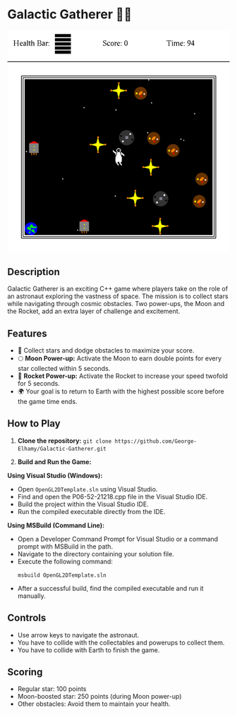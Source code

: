 # Galactic Gatherer 🚀✨

![Game Screenshot](galactic.png)

## Description

Galactic Gatherer is an exciting C++ game where players take on the role of an astronaut exploring the vastness of space. The mission is to collect stars while navigating through cosmic obstacles. Two power-ups, the Moon and the Rocket, add an extra layer of challenge and excitement.

## Features

- 🌟 Collect stars and dodge obstacles to maximize your score.
- 🌕 **Moon Power-up:** Activate the Moon to earn double points for every star collected within 5 seconds.
- 🚀 **Rocket Power-up:** Activate the Rocket to increase your speed twofold for 5 seconds.
- 🌍 Your goal is to return to Earth with the highest possible score before the game time ends.

## How to Play

1. **Clone the repository:** `git clone https://github.com/George-Elhamy/Galactic-Gatherer.git`

2. **Build and Run the Game:**

**Using Visual Studio (Windows):**
- Open `OpenGL2DTemplate.sln` using Visual Studio.
- Find and open the P06-52-21218.cpp file in the Visual Studio IDE.
- Build the project within the Visual Studio IDE.
- Run the compiled executable directly from the IDE.

**Using MSBuild (Command Line):**
- Open a Developer Command Prompt for Visual Studio or a command prompt with MSBuild in the path.
- Navigate to the directory containing your solution file.
- Execute the following command:
  ```
  msbuild OpenGL2DTemplate.sln
  ```
- After a successful build, find the compiled executable and run it manually.


## Controls

- Use arrow keys to navigate the astronaut.
- You have to collide with the collectables and powerups to collect them.
- You have to collide with Earth to finish the game.

## Scoring

- Regular star: 100 points
- Moon-boosted star: 250 points (during Moon power-up)
- Other obstacles: Avoid them to maintain your health.


